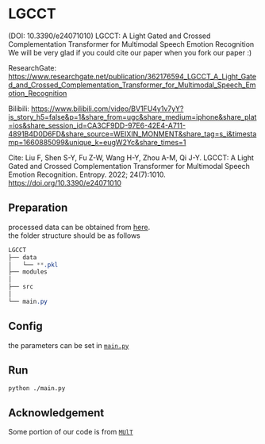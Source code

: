 # LGCCT
(DOI: 10.3390/e24071010) LGCCT: A Light Gated and Crossed Complementation Transformer for Multimodal Speech Emotion Recognition
We will be very glad if you could cite our paper when you fork our paper :)

ResearchGate:
https://www.researchgate.net/publication/362176594_LGCCT_A_Light_Gated_and_Crossed_Complementation_Transformer_for_Multimodal_Speech_Emotion_Recognition

Bilibili:
https://www.bilibili.com/video/BV1FU4y1v7yY?is_story_h5=false&p=1&share_from=ugc&share_medium=iphone&share_plat=ios&share_session_id=CA3CF9DD-97E6-42E4-A711-4891B4D0D6FD&share_source=WEIXIN_MONMENT&share_tag=s_i&timestamp=1660885099&unique_k=eugW2Yc&share_times=1

Cite:
Liu F, Shen S-Y, Fu Z-W, Wang H-Y, Zhou A-M, Qi J-Y. LGCCT: A Light Gated and Crossed Complementation Transformer for Multimodal Speech Emotion Recognition. Entropy. 2022; 24(7):1010. https://doi.org/10.3390/e24071010

## Preparation
processed data can be obtained from [here](https://github.com/yaohungt/Multimodal-Transformer).  
the folder structure should be as follows
```css
LGCCT
├── data
│   └── **.pkl
├── modules
│ 
├── src
│ 
└── main.py
```
## Config
the parameters can be set in [`main.py`](main.py)
## Run
```
python ./main.py
```
## Acknowledgement
Some portion of our code is from [`MUlT`](https://github.com/yaohungt/Multimodal-Transformer)
